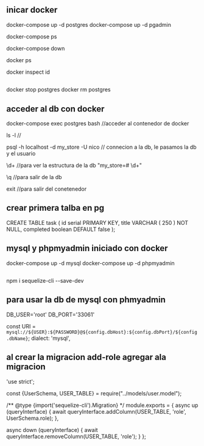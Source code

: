 ## inicar docker

docker-compose up -d postgres
docker-compose up -d pgadmin

docker-compose ps

docker-compose down

docker ps

docker inspect id

##
docker stop postgres
docker rm postgres
## acceder al db con docker

docker-compose exec postgres bash //acceder al contenedor de docker

ls -l //

psql -h localhost -d my_store -U nico // connecion a la db, le pasamos la db y el usuario

\d+ //para ver la estructura de la db "my_store=# \d+"

\q //para salir de la db

exit //para salir del conetenedor

## crear primera talba en pg

CREATE TABLE task (
id serial PRIMARY KEY,
title VARCHAR ( 250 ) NOT NULL,
completed boolean DEFAULT false
);


## mysql y phpmyadmin iniciado con docker

docker-compose up -d mysql
docker-compose up -d phpmyadmin

##
npm i sequelize-cli --save-dev


## para usar la db de mysql con phmyadmin
<!-- cambiar en el .env -->
DB_USER='root'
DB_PORT='33061'
<!-- cambiar en el sequelize.js -->
const URI = `mysql://${USER}:${PASSWORD}@${config.dbHost}:${config.dbPort}/${config.dbName}`;
dialect: 'mysql',



## al crear la migracion add-role agregar ala migracion
'use strict';

const {UserSchema, USER_TABLE} = require("../models/user.model");

/** @type {import('sequelize-cli').Migration} */
module.exports = {
  async up (queryInterface) {
    await queryInterface.addColumn(USER_TABLE, 'role', UserSchema.role);
  },

  async down (queryInterface) {
    await queryInterface.removeColumn(USER_TABLE, 'role');
  }
};

